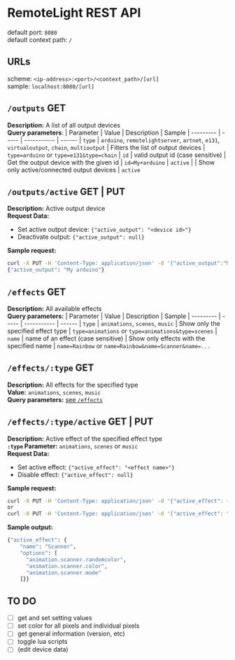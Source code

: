 # RemoteLight REST API

default port: `8080`  
default context path: `/`

## URLs
scheme: `<ip-address>:<port>/<context_path>/[url]`  
sample: `localhost:8080/[url]`

## `/outputs` GET
**Description:** A list of all output devices  
**Query parameters**:
| Parameter | Value | Description | Sample
| --------- | ----- | ----------- | ------
| `type` | `arduino`, `remotelightserver`, `artnet`, `e131`, `virtualoutput`, `chain`, `multioutput` | Filters the list of output devices | `type=arduino` or `type=e131&type=chain`
| `id` | valid output id (case sensitive) | Get the output device with the given id | `id=My+arduino`
| `active` | | Show only active/connected output devices | `active`

## `/outputs/active` GET | PUT
**Description:** Active output device  
**Request Data:**  
- Set active output device: `{"active_output": "<device id>"}`  
- Deactivate output: `{"active_output": null}`

**Sample request:** 
```bash
curl -X PUT -H 'Content-Type: application/json' -d '{"active_output":"My arduino"}' http://localhost:8080/outputs/active
{"active_output": "My arduino"}
```

## `/effects` GET
**Description:** All available effects  
**Query parameters:**
| Parameter | Value | Description | Sample
| --------- | ----- | ----------- | ------
| `type` | `animations`, `scenes`, `music` | Show only the specified effect type | `type=animations` or `type=animations&type=scenes`
| `name` | name of an effect (case sensitive) | Show only effects with the specified name | `name=Rainbow` or `name=Rainbow&name=Scanner&name=...`

## `/effects/:type` GET
**Description:** All effects for the specified type  
**Value:** `animations`, `scenes`, `music`  
**Query parameters:** [see `/effects`](#effects-get)

## `/effects/:type/active` GET | PUT
**Description:** Active effect of the specified effect type  
**`:type` Parameter:** `animations`, `scenes` or `music`  
**Request Data:**  
- Set active effect: `{"active_effect": "<effect name>"}`  
- Disable effect: `{"active_effect": null}`

**Sample request:**
```bash
curl -X PUT -H 'Content-Type: application/json' -d '{"active_effect": {"name":"scanner"}}' http://localhost:8080/effects/animations/active
or
curl -X PUT -H 'Content-Type: application/json' -d '{"active_effect": "scanner"}' http://localhost:8080/effects/animations/active
```
**Sample output:**
```bash
{"active_effect": {
    "name": "Scanner",
    "options": [
      "animation.scanner.randomcolor",
      "animation.scanner.color",
      "animation.scanner.mode"
    ]}}
```

## TO DO
- [ ] get and set setting values
- [ ] set color for all pixels and individual pixels
- [ ] get general information (version, etc)
- [ ] toggle lua scripts
- [ ] (edit device data)
